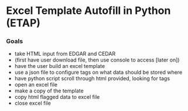 # Excel Template Autofill in Python (ETAP)

### Goals
- take HTML input from EDGAR and CEDAR
- (first have user download file, then use console to access [later on])
- have the user build an excel template
- use a json file to configure tags on what data should be stored where
- have python script scroll through html provided, looking for tags
- open an excel file
- make a copy of the template
- copy html flagged data to excel file
- close excel file


